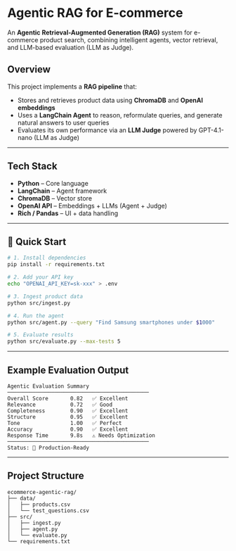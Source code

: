 # Agentic RAG for E-commerce

An **Agentic Retrieval-Augmented Generation (RAG)** system for e-commerce product search, combining intelligent agents, vector retrieval, and LLM-based evaluation (LLM as Judge).

## Overview

This project implements a **RAG pipeline** that:
* Stores and retrieves product data using **ChromaDB** and **OpenAI embeddings**
* Uses a **LangChain Agent** to reason, reformulate queries, and generate natural answers to user queries
* Evaluates its own performance via an **LLM Judge** powered by GPT-4.1-nano (LLM as Judge)

---

## Tech Stack

* **Python** – Core language
* **LangChain** – Agent framework
* **ChromaDB** – Vector store
* **OpenAI API** – Embeddings + LLMs (Agent + Judge)
* **Rich / Pandas** – UI + data handling

---

## 🚀 Quick Start

```bash
# 1. Install dependencies
pip install -r requirements.txt

# 2. Add your API key
echo "OPENAI_API_KEY=sk-xxx" > .env

# 3. Ingest product data
python src/ingest.py

# 4. Run the agent
python src/agent.py --query "Find Samsung smartphones under $1000"

# 5. Evaluate results
python src/evaluate.py --max-tests 5
```

---

## Example Evaluation Output

```
Agentic Evaluation Summary
─────────────────────────────────────────────
Overall Score       0.82   ✅ Excellent
Relevance           0.72   ✅ Good
Completeness        0.90   ✅ Excellent
Structure           0.95   ✅ Excellent
Tone                1.00   ✅ Perfect
Accuracy            0.90   ✅ Excellent
Response Time       9.8s   ⚠️ Needs Optimization
─────────────────────────────────────────────
Status: 🚀 Production-Ready
```

---

## Project Structure

```
ecommerce-agentic-rag/
├── data/
│   ├── products.csv
│   └── test_questions.csv
├── src/
│   ├── ingest.py
│   ├── agent.py
│   └── evaluate.py
└── requirements.txt
```
